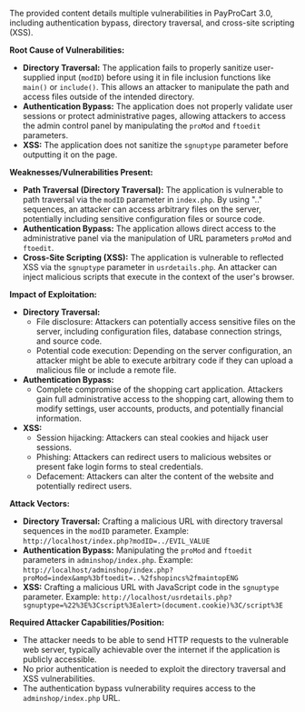 The provided content details multiple vulnerabilities in PayProCart 3.0, including authentication bypass, directory traversal, and cross-site scripting (XSS).

**Root Cause of Vulnerabilities:**

*   **Directory Traversal:** The application fails to properly sanitize user-supplied input (`modID`) before using it in file inclusion functions like `main()` or `include()`. This allows an attacker to manipulate the path and access files outside of the intended directory.
*   **Authentication Bypass:** The application does not properly validate user sessions or protect administrative pages, allowing attackers to access the admin control panel by manipulating the `proMod` and `ftoedit` parameters.
*   **XSS:** The application does not sanitize the `sgnuptype` parameter before outputting it on the page.

**Weaknesses/Vulnerabilities Present:**

*   **Path Traversal (Directory Traversal):**  The application is vulnerable to path traversal via the `modID` parameter in `index.php`. By using ".." sequences, an attacker can access arbitrary files on the server, potentially including sensitive configuration files or source code.
*   **Authentication Bypass:** The application allows direct access to the administrative panel via the manipulation of URL parameters `proMod` and `ftoedit`.
*   **Cross-Site Scripting (XSS):** The application is vulnerable to reflected XSS via the `sgnuptype` parameter in `usrdetails.php`. An attacker can inject malicious scripts that execute in the context of the user's browser.

**Impact of Exploitation:**

*   **Directory Traversal:**
    *   File disclosure: Attackers can potentially access sensitive files on the server, including configuration files, database connection strings, and source code.
    *   Potential code execution: Depending on the server configuration, an attacker might be able to execute arbitrary code if they can upload a malicious file or include a remote file.
*   **Authentication Bypass:**
    *   Complete compromise of the shopping cart application. Attackers gain full administrative access to the shopping cart, allowing them to modify settings, user accounts, products, and potentially financial information.
*   **XSS:**
    *   Session hijacking: Attackers can steal cookies and hijack user sessions.
    *   Phishing: Attackers can redirect users to malicious websites or present fake login forms to steal credentials.
    *   Defacement: Attackers can alter the content of the website and potentially redirect users.

**Attack Vectors:**

*   **Directory Traversal:** Crafting a malicious URL with directory traversal sequences in the `modID` parameter. Example: `http://localhost/index.php?modID=../EVIL_VALUE`
*   **Authentication Bypass:** Manipulating the `proMod` and `ftoedit` parameters in `adminshop/index.php`. Example: `http://localhost/adminshop/index.php?proMod=index&amp%3bftoedit=..%2fshopincs%2fmaintopENG`
*   **XSS:** Crafting a malicious URL with JavaScript code in the `sgnuptype` parameter. Example: `http://localhost/usrdetails.php?sgnuptype=%22%3E%3Cscript%3Ealert>(document.cookie)%3C/script%3E`

**Required Attacker Capabilities/Position:**

*   The attacker needs to be able to send HTTP requests to the vulnerable web server, typically achievable over the internet if the application is publicly accessible.
*   No prior authentication is needed to exploit the directory traversal and XSS vulnerabilities.
*   The authentication bypass vulnerability requires access to the `adminshop/index.php` URL.